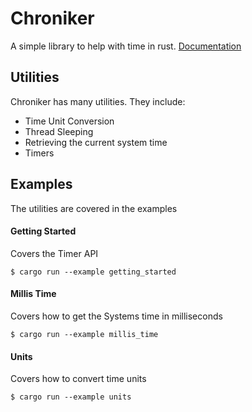 # Chroniker
A simple library to help with time in rust. [Documentation](https://docs.rs/chroniker/0.4.0/chroniker/)

## Utilities
Chroniker has many utilities. They include:
- Time Unit Conversion
- Thread Sleeping
- Retrieving the current system time
- Timers

## Examples
The utilities are covered in the examples
#### Getting Started
Covers the Timer API
```
$ cargo run --example getting_started
```
#### Millis Time
Covers how to get the Systems time in milliseconds
```
$ cargo run --example millis_time
```
#### Units
Covers how to convert time units
```
$ cargo run --example units
```
